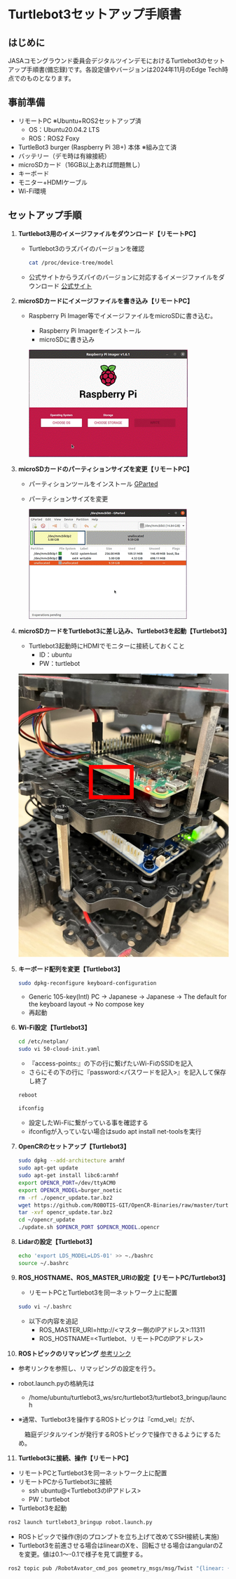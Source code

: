 # Turtlebot3セットアップ手順書

## はじめに
JASAコモングラウンド委員会デジタルツインデモにおけるTurtlebot3のセットアップ手順書(備忘録)です。各設定値やバージョンは2024年11月のEdge Tech時点でのものとなります。

## 事前準備
- リモートPC ※Ubuntu+ROS2セットアップ済
  - OS：Ubuntu20.04.2 LTS
  - ROS：ROS2 Foxy
- TurtleBot3 burger (Raspberry Pi 3B+) 本体 ※組み立て済
- バッテリー（デモ時は有線接続）
- microSDカード（16GB以上あれば問題無し）
- キーボード
- モニター+HDMIケーブル
- Wi-Fi環境

## セットアップ手順
1. **Turtlebot3用のイメージファイルをダウンロード【リモートPC】**
   - Turtlebot3のラズパイのバージョンを確認
     ```bash
     cat /proc/device-tree/model
     ```
   - 公式サイトからラズパイのバージョンに対応するイメージファイルをダウンロード
     [公式サイト](https://emanual.robotis.com/docs/en/platform/turtlebot3/sbc_setup/)


2. **microSDカードにイメージファイルを書き込み【リモートPC】**
   - Raspberry Pi Imager等でイメージファイルをmicroSDに書き込む。
     - Raspberry Pi Imagerをインストール
     - microSDに書き込み

     ![alt text](image/イメージファイル書き込み.gif)


3. **microSDカードのパーティションサイズを変更【リモートPC】**
   - パーティションツールをインストール
     [GParted](https://gparted.org/download.php)
   - パーティションサイズを変更

     ![alt text](image/パーティションサイズ変更.gif)


4. **microSDカードをTurtlebot3に差し込み、Turtlebot3を起動【Turtlebot3】**
   - Turtlebot3起動時にHDMIでモニターに接続しておくこと
     - ID：ubuntu
     - PW：turtlebot

    ![alt text](image/microSD差込口.png)


5. **キーボード配列を変更【Turtlebot3】**
   ```bash
   sudo dpkg-reconfigure keyboard-configuration
   ```
   - Generic 105-key(Intl) PC → Japanese → Japanese → The default for the keyboard layout → No compose key
   - 再起動


6. **Wi-Fi設定【Turtlebot3】**
   ```bash
   cd /etc/netplan/
   sudo vi 50-cloud-init.yaml
   ```
   - 『access-points:』の下の行に繋げたいWi-FiのSSIDを記入
   - さらにその下の行に『password:<パスワードを記入>』を記入して保存し終了
   ```bash
   reboot
   ```
   ```bash
   ifconfig
   ```
   - 設定したWi-Fiに繋がっている事を確認する
   - ifconfigが入っていない場合はsudo apt install net-toolsを実行

   
7. **OpenCRのセットアップ【Turtlebot3】**
   ```bash
   sudo dpkg --add-architecture armhf
   sudo apt-get update
   sudo apt-get install libc6:armhf
   export OPENCR_PORT=/dev/ttyACM0
   export OPENCR_MODEL=burger_noetic
   rm -rf ./opencr_update.tar.bz2
   wget https://github.com/ROBOTIS-GIT/OpenCR-Binaries/raw/master/turtlebot3/ROS1/latest/opencr_update.tar.bz2
   tar -xvf opencr_update.tar.bz2
   cd ~/opencr_update
   ./update.sh $OPENCR_PORT $OPENCR_MODEL.opencr
   ```


8. **Lidarの設定【Turtlebot3】**
   ```bash
   echo 'export LDS_MODEL=LDS-01' >> ~./bashrc
   source ~/.bashrc
   ```


9. **ROS_HOSTNAME、ROS_MASTER_URIの設定【リモートPC/Turtlebot3】**
   - リモートPCとTurtlebot3を同一ネットワーク上に配置
   ```bash
   sudo vi ~/.bashrc
   ```
   - 以下の内容を追記
     - ROS_MASTER_URI=http://<マスター側のIPアドレス>:11311
     - ROS_HOSTNAME=<Turtlebot、リモートPCのIPアドレス>


10. **ROSトピックのリマッピング**
[参考リンク](https://github.com/toppers/hakoniwa-digital-twin/blob/main/real/robot/tb3/robot.launch.py)
   - 参考リンクを参照し、リマッピングの設定を行う。
   - robot.launch.pyの格納先は
     - /home/ubuntu/turtlebot3_ws/src/turtlebot3/turtlebot3_bringup/launch
   - ※通常、Turtlebot3を操作するROSトピックは『cmd_vel』だが、
   
     　箱庭デジタルツインが発行するROSトピックで操作できるようにするため。

11. **Turtlebot3に接続、操作【リモートPC】**
   - リモートPCとTurtlebot3を同一ネットワーク上に配置
   - リモートPCからTurtlebot3に接続
     - ssh ubuntu@<Turtlebot3のIPアドレス>
     - PW：turtlebot
   - Turtlebot3を起動
   ```bash
   ros2 launch turtlebot3_bringup robot.launch.py
   ```
   - ROSトピックで操作(別のプロンプトを立ち上げて改めてSSH接続し実施)
   - Turtlebot3を前進させる場合はlinearのXを、回転させる場合はangularのZを変更。値は0.1～-0.1で様子を見て調整する。
   ```bash
   ros2 topic pub /RobotAvator_cmd_pos geometry_msgs/msg/Twist "{linear: {x: 0.1, y: 0.0, z: 0.0}, angular: {x: 0.0, y: 0.0, z: 0.0}}"
   ```
